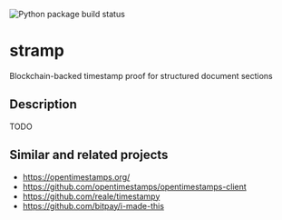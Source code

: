 

![Python package build status](https://img.shields.io/github/workflow/status/wonkyweirdy/stramp/Python%20package)

# stramp

Blockchain-backed timestamp proof for structured document sections

## Description

TODO

## Similar and related projects

- https://opentimestamps.org/
- https://github.com/opentimestamps/opentimestamps-client
- https://github.com/reale/timestampy
- https://github.com/bitpay/i-made-this
